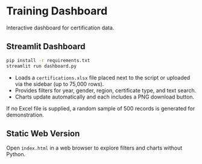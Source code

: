 # Training Dashboard

Interactive dashboard for certification data.

## Streamlit Dashboard

```bash
pip install -r requirements.txt
streamlit run dashboard.py
```

- Loads a `certifications.xlsx` file placed next to the script or uploaded via the sidebar (up to 75,000 rows).
- Provides filters for year, gender, region, certificate type, and text search.
- Charts update automatically and each includes a PNG download button.

If no Excel file is supplied, a random sample of 500 records is generated for demonstration.

## Static Web Version

Open `index.html` in a web browser to explore filters and charts without Python.
